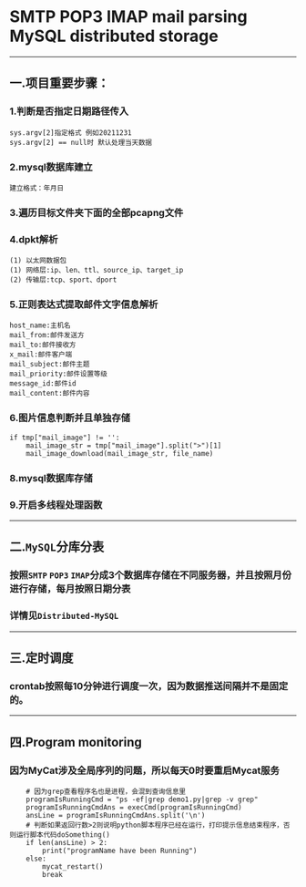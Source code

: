 # SMTP POP3 IMAP mail parsing MySQL distributed storage
****
## 一.项目重要步骤：
### 1.判断是否指定日期路径传入
    sys.argv[2]指定格式 例如20211231
    sys.argv[2] == null时 默认处理当天数据
### 2.mysql数据库建立
    建立格式：年月日
### 3.遍历目标文件夹下面的全部pcapng文件
### 4.dpkt解析
    (1) 以太网数据包
    (1) 网络层:ip、len、ttl、source_ip、target_ip
    (2) 传输层:tcp、sport、dport
### 5.正则表达式提取邮件文字信息解析
    host_name:主机名
    mail_from:邮件发送方
    mail_to:邮件接收方
    x_mail:邮件客户端
    mail_subject:邮件主题
    mail_priority:邮件设置等级
    message_id:邮件id
    mail_content:邮件内容
### 6.图片信息判断并且单独存储
    if tmp["mail_image"] != '':
        mail_image_str = tmp["mail_image"].split(">")[1]
        mail_image_download(mail_image_str, file_name)
### 8.mysql数据库存储
### 9.开启多线程处理函数
****
## 二.`MySQL`分库分表
### 按照`SMTP` `POP3` `IMAP`分成3个数据库存储在不同服务器，并且按照月份进行存储，每月按照日期分表
### 详情见`Distributed-MySQL`
****
## 三.定时调度
### crontab按照每10分钟进行调度一次，因为数据推送间隔并不是固定的。
****
## 四.Program monitoring
### 因为MyCat涉及全局序列的问题，所以每天0时要重启Mycat服务
        # 因为grep查看程序名也是进程，会混到查询信息里
        programIsRunningCmd = "ps -ef|grep demo1.py|grep -v grep"
        programIsRunningCmdAns = execCmd(programIsRunningCmd)
        ansLine = programIsRunningCmdAns.split('\n')
        # 判断如果返回行数>2则说明python脚本程序已经在运行，打印提示信息结束程序，否则运行脚本代码doSomething()
        if len(ansLine) > 2:
            print("programName have been Running")
        else:
            mycat_restart()
            break
